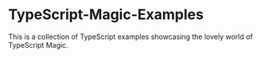 # TypeScript-Magic-Examples
This is a collection of TypeScript examples showcasing the lovely world of TypeScript Magic.
